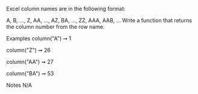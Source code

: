 Excel column names are in the following format:

A, B, ..., Z, AA, ..., AZ, BA, ..., ZZ, AAA, AAB, ...
Write a function that returns the column number from the row name.

Examples
column("A") ➞ 1

column("Z") ➞ 26

column("AA") ➞ 27

column("BA") ➞ 53

Notes
N/A